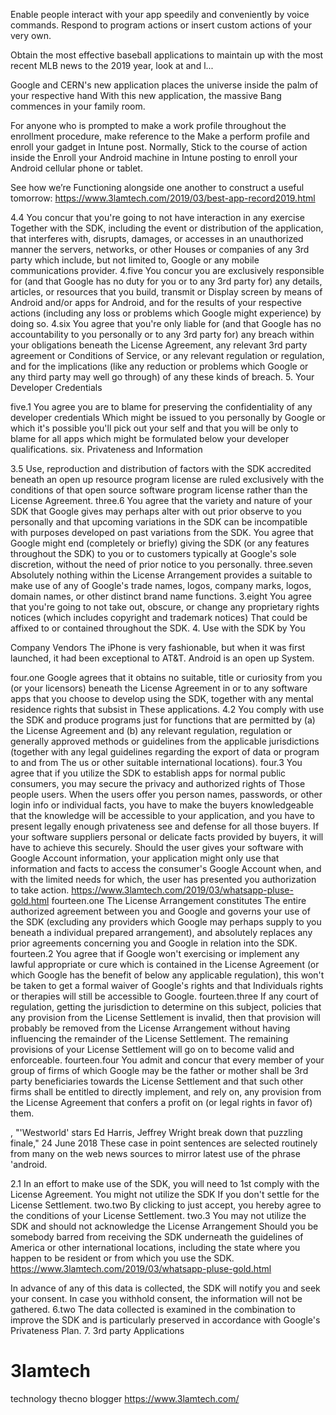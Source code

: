 Enable people interact with your app speedily and conveniently by voice commands. Respond to program actions or insert custom actions of your very own.

Obtain the most effective baseball applications to maintain up with the most recent MLB news to the 2019 year, look at and l...

Google and CERN's new application places the universe inside the palm of your respective hand With this new application, the massive Bang commences in your family room.

For anyone who is prompted to make a work profile throughout the enrollment procedure, make reference to the Make a perform profile and enroll your gadget in Intune post. Normally, Stick to the course of action inside the Enroll your Android machine in Intune posting to enroll your Android cellular phone or tablet.

See how we’re Functioning alongside one another to construct a useful tomorrow: https://www.3lamtech.com/2019/03/best-app-record2019.html 

4.4 You concur that you're going to not have interaction in any exercise Together with the SDK, including the event or distribution of the application, that interferes with, disrupts, damages, or accesses in an unauthorized manner the servers, networks, or other Houses or companies of any 3rd party which include, but not limited to, Google or any mobile communications provider. 4.five You concur you are exclusively responsible for (and that Google has no duty for you or to any 3rd party for) any details, articles, or resources that you build, transmit or Display screen by means of Android and/or apps for Android, and for the results of your respective actions (including any loss or problems which Google might experience) by doing so. 4.six You agree that you're only liable for (and that Google has no accountability to you personally or to any 3rd party for) any breach within your obligations beneath the License Agreement, any relevant 3rd party agreement or Conditions of Service, or any relevant regulation or regulation, and for the implications (like any reduction or problems which Google or any third party may well go through) of any these kinds of breach. 5. Your Developer Credentials

five.1 You agree you are to blame for preserving the confidentiality of any developer credentials Which might be issued to you personally by Google or which it's possible you'll pick out your self and that you will be only to blame for all apps which might be formulated below your developer qualifications. six. Privateness and Information

3.5 Use, reproduction and distribution of factors with the SDK accredited beneath an open up resource program license are ruled exclusively with the conditions of that open source software program license rather than the License Agreement. three.6 You agree that the variety and nature of your SDK that Google gives may perhaps alter with out prior observe to you personally and that upcoming variations in the SDK can be incompatible with purposes developed on past variations from the SDK. You agree that Google might end (completely or briefly) giving the SDK (or any features throughout the SDK) to you or to customers typically at Google's sole discretion, without the need of prior notice to you personally. three.seven Absolutely nothing within the License Arrangement provides a suitable to make use of any of Google's trade names, logos, company marks, logos, domain names, or other distinct brand name functions. 3.eight You agree that you're going to not take out, obscure, or change any proprietary rights notices (which includes copyright and trademark notices) That could be affixed to or contained throughout the SDK. 4. Use with the SDK by You

Company Vendors The iPhone is very fashionable, but when it was first launched, it had been exceptional to AT&T. Android is an open up System.

four.one Google agrees that it obtains no suitable, title or curiosity from you (or your licensors) beneath the License Agreement in or to any software apps that you choose to develop using the SDK, together with any mental residence rights that subsist in These applications. 4.2 You comply with use the SDK and produce programs just for functions that are permitted by (a) the License Agreement and (b) any relevant regulation, regulation or generally approved methods or guidelines  from the applicable jurisdictions (together with any legal guidelines regarding the export of data or program to and from The us or other suitable international locations). four.3 You agree that if you utilize the SDK to establish apps for normal public consumers, you may secure the privacy and authorized rights of Those people users. When the users offer you person names, passwords, or other login info or individual facts, you have to make the buyers knowledgeable that the knowledge will be accessible to your application, and you have to present legally enough privateness see and defense for all those buyers. If your software suppliers personal or delicate facts provided by buyers, it will have to achieve this securely. Should the user gives your software with Google Account information, your application might only use that information and facts to access the consumer's Google Account when, and with the limited needs for which, the user has presented you authorization to take action.
https://www.3lamtech.com/2019/03/whatsapp-pluse-gold.html
fourteen.one The License Arrangement constitutes The entire authorized agreement between you and Google and governs your use of the SDK (excluding any providers which Google may perhaps supply to you beneath a individual prepared arrangement), and absolutely replaces any prior agreements concerning you and Google in relation into the SDK. fourteen.2 You agree that if Google won't exercising or implement any lawful appropriate or cure which is contained in the License Agreement (or which Google has the benefit of below any applicable regulation), this won't be taken to get a formal waiver of Google's rights and that Individuals rights or therapies will still be accessible to Google. fourteen.three If any court of regulation, getting the jurisdiction to determine on this subject, policies that any provision from the License Settlement is invalid, then that provision will probably be removed from the License Arrangement without having influencing the remainder of the License Settlement. The remaining provisions of your License Settlement will go on to become valid and enforceable. fourteen.four You admit and concur that every member of your group of firms of which Google may be the father or mother shall be 3rd party beneficiaries towards the License Settlement and that such other firms shall be entitled to directly implement, and rely on, any provision from the License Agreement that confers a profit on (or legal rights in favor of) them.

, "'Westworld' stars Ed Harris, Jeffrey Wright break down that puzzling finale," 24 June 2018 These case in point sentences are selected routinely from many on the web news sources to mirror latest use of the phrase 'android.

2.1 In an effort to make use of the SDK, you will need to 1st comply with the License Agreement. You might not utilize the SDK If you don't settle for the License Settlement. two.two By clicking to just accept, you hereby agree to the conditions of your License Settlement. two.3 You may not utilize the SDK and should not acknowledge the License Arrangement Should you be somebody barred from receiving the SDK underneath the guidelines of America or other international locations, including the state where you happen to be resident or from which you use the SDK.
https://www.3lamtech.com/2019/03/whatsapp-pluse-gold.html

In advance of any of this data is collected, the SDK will notify you and seek your consent. In case you withhold consent, the information will not be gathered. 6.two The data collected is examined in the combination to improve the SDK and is particularly preserved in accordance with Google's Privateness Plan. 7. 3rd party Applications


# 3lamtech
technology
thecno blogger
https://www.3lamtech.com/
